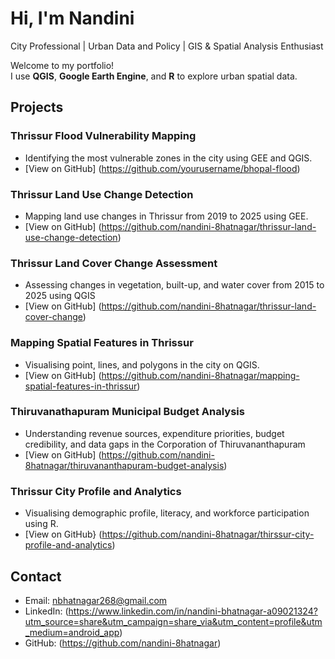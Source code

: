 # Hi, I'm Nandini

City Professional | Urban Data and Policy | GIS & Spatial Analysis Enthusiast  

Welcome to my portfolio!  
I use **QGIS**, **Google Earth Engine**, and **R** to explore urban spatial data.

## Projects

### Thrissur Flood Vulnerability Mapping 
- Identifying the most vulnerable zones in the city using GEE and QGIS.
- [View on GitHub] (https://github.com/yourusername/bhopal-flood)

### Thrissur Land Use Change Detection
- Mapping land use changes in Thrissur from 2019 to 2025 using GEE.
- [View on GitHub] (https://github.com/nandini-8hatnagar/thrissur-land-use-change-detection)

### Thrissur Land Cover Change Assessment 
- Assessing changes in vegetation, built-up, and water cover from 2015 to 2025 using QGIS
- [View on GitHub] (https://github.com/nandini-8hatnagar/thrissur-land-cover-change)

### Mapping Spatial Features in Thrissur
- Visualising point, lines, and polygons in the city on QGIS.
- [View on GitHub] (https://github.com/nandini-8hatnagar/mapping-spatial-features-in-thrissur)

### Thiruvanathapuram Municipal Budget Analysis 
- Understanding revenue sources, expenditure priorities, budget credibility, and data gaps in the Corporation of Thiruvananthapuram
- [View on GitHub] (https://github.com/nandini-8hatnagar/thiruvananthapuram-budget-analysis)

### Thrissur City Profile and Analytics
- Visualising demographic profile, literacy, and workforce participation using R.
- [View on GitHub} (https://github.com/nandini-8hatnagar/thirssur-city-profile-and-analytics)

##  Contact
-  Email: nbhatnagar268@gmail.com  
-  LinkedIn: (https://www.linkedin.com/in/nandini-bhatnagar-a09021324?utm_source=share&utm_campaign=share_via&utm_content=profile&utm_medium=android_app)
-  GitHub: (https://github.com/nandini-8hatnagar)
